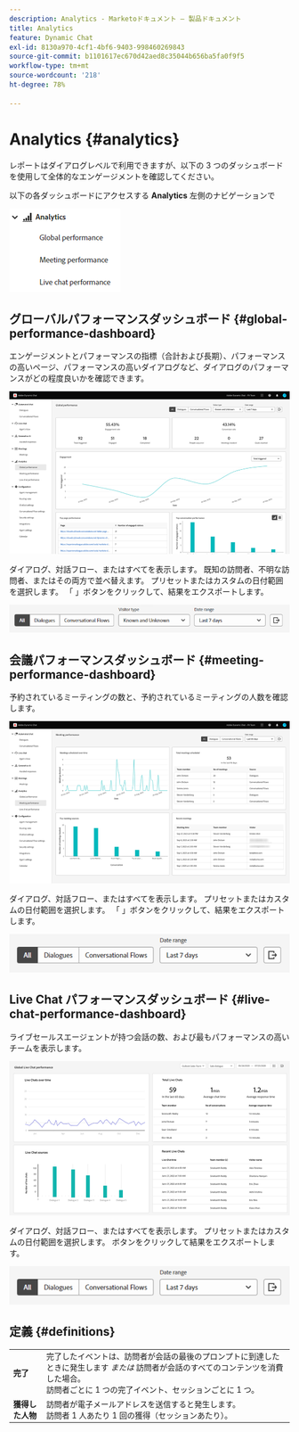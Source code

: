 ```yaml
---
description: Analytics - Marketoドキュメント — 製品ドキュメント
title: Analytics
feature: Dynamic Chat
exl-id: 8130a970-4cf1-4bf6-9403-998460269843
source-git-commit: b1101617ec670d42aed8c35044b656ba5fa0f9f5
workflow-type: tm+mt
source-wordcount: '218'
ht-degree: 78%

---
```


# Analytics {#analytics}

レポートはダイアログレベルで利用できますが、以下の 3 つのダッシュボードを使用して全体的なエンゲージメントを確認してください。

以下の各ダッシュボードにアクセスする **Analytics** 左側のナビゲーションで

![](assets/analytics-1.png)

## グローバルパフォーマンスダッシュボード {#global-performance-dashboard}

エンゲージメントとパフォーマンスの指標（合計および長期）、パフォーマンスの高いページ、パフォーマンスの高いダイアログなど、ダイアログのパフォーマンスがどの程度良いかを確認できます。

![](assets/analytics-2.png)

ダイアログ、対話フロー、またはすべてを表示します。 既知の訪問者、不明な訪問者、またはその両方で並べ替えます。 プリセットまたはカスタムの日付範囲を選択します。 「 」ボタンをクリックして、結果をエクスポートします。

![](assets/analytics-3.png)

## 会議パフォーマンスダッシュボード {#meeting-performance-dashboard}

予約されているミーティングの数と、予約されているミーティングの人数を確認します。

![](assets/analytics-4.png)

ダイアログ、対話フロー、またはすべてを表示します。 プリセットまたはカスタムの日付範囲を選択します。 「 」ボタンをクリックして、結果をエクスポートします。

![](assets/analytics-5.png)

## Live Chat パフォーマンスダッシュボード {#live-chat-performance-dashboard}

ライブセールスエージェントが持つ会話の数、および最もパフォーマンスの高いチームを表示します。

![](assets/analytics-6.png)

ダイアログ、対話フロー、またはすべてを表示します。 プリセットまたはカスタムの日付範囲を選択します。 ボタンをクリックして結果をエクスポートします。

![](assets/analytics-7.png)

## 定義 {#definitions}

<table>
<thead>
<tbody>
  <tr>
    <td><b>完了</b></td>
    <td>完了したイベントは、訪問者が会話の最後のプロンプトに到達したときに発生します <i>または</i> 訪問者が会話のすべてのコンテンツを消費した場合。
    <br>訪問者ごとに 1 つの完了イベント、セッションごとに 1 つ。</td>
  </tr>
  <tr>
    <td><b>獲得した人物</b></td>
    <td>訪問者が電子メールアドレスを送信すると発生します。
    <br>訪問者 1 人あたり 1 回の獲得（セッションあたり）。</td>
  </tr>
</tbody>
</table>
